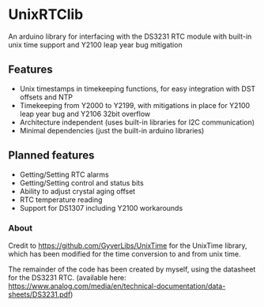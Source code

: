 # UnixRTClib
An arduino library for interfacing with the DS3231 RTC module with built-in unix time support and Y2100 leap year bug mitigation
## Features
- Unix timestamps in timekeeping functions, for easy integration with DST offsets and NTP
- Timekeeping from Y2000 to Y2199, with mitigations in place for Y2100 leap year bug and Y2106 32bit overflow
- Architecture independent (uses built-in libraries for I2C communication)
- Minimal dependencies (just the built-in arduino libraries) 
## Planned features
- Getting/Setting RTC alarms
- Getting/Setting control and status bits
- Ability to adjust crystal aging offset
- RTC temperature reading
- Support for DS1307 including Y2100 workarounds
### About
Credit to https://github.com/GyverLibs/UnixTime for the UnixTime library, which has been modified for the time conversion to and from unix time.

The remainder of the code has been created by myself, using the datasheet for the DS3231 RTC. (available here: https://www.analog.com/media/en/technical-documentation/data-sheets/DS3231.pdf)
